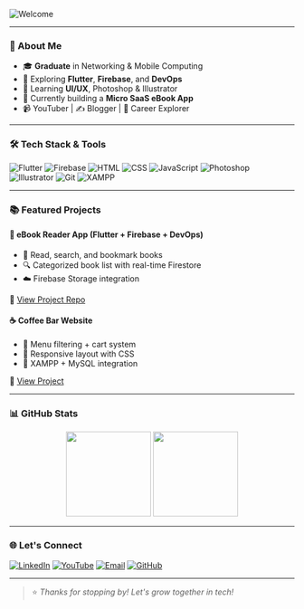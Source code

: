 <!-- Profile Banner (optional, remove if you don’t have one yet) -->
![Welcome](https://readme-typing-svg.herokuapp.com?font=Fira+Code&duration=3000&pause=1000&color=F75C7E&center=true&vCenter=true&multiline=true&width=600&height=100&lines=Hi+there!+I'm+Sapna+Madushani+%F0%9F%91%8B;Networking+%26+Mobile+Computing+Graduate;Tech+Lover+%E2%9C%A8+UI%2FUX+Learner+%F0%9F%92%BB;Welcome+to+my+GitHub+Profile!+%F0%9F%91%8C)

---

### 🌟 About Me

- 🎓 **Graduate** in Networking & Mobile Computing  
- 📱 Exploring **Flutter**, **Firebase**, and **DevOps**
- 🎨 Learning **UI/UX**, Photoshop & Illustrator
- 🚀 Currently building a **Micro SaaS eBook App**
- 📹 YouTuber | ✍️ Blogger | 💼 Career Explorer

---

### 🛠️ Tech Stack & Tools

![Flutter](https://img.shields.io/badge/-Flutter-02569B?style=for-the-badge&logo=flutter)
![Firebase](https://img.shields.io/badge/-Firebase-FFCA28?style=for-the-badge&logo=firebase)
![HTML](https://img.shields.io/badge/-HTML5-E34F26?style=for-the-badge&logo=html5)
![CSS](https://img.shields.io/badge/-CSS3-1572B6?style=for-the-badge&logo=css3)
![JavaScript](https://img.shields.io/badge/-JavaScript-F7DF1E?style=for-the-badge&logo=javascript)
![Photoshop](https://img.shields.io/badge/-Photoshop-31A8FF?style=for-the-badge&logo=adobephotoshop)
![Illustrator](https://img.shields.io/badge/-Illustrator-FF9A00?style=for-the-badge&logo=adobeillustrator)
![Git](https://img.shields.io/badge/-Git-F05032?style=for-the-badge&logo=git)
![XAMPP](https://img.shields.io/badge/-XAMPP-FB7A24?style=for-the-badge&logo=xampp)

---

### 📚 Featured Projects

#### 📘 **eBook Reader App** (Flutter + Firebase + DevOps)
- 📖 Read, search, and bookmark books  
- 🔍 Categorized book list with real-time Firestore
- ☁️ Firebase Storage integration

🔗 [View Project Repo](https://github.com/BashMadushani/ebook-app)

#### ☕ **Coffee Bar Website**
- 🍔 Menu filtering + cart system
- 🧾 Responsive layout with CSS
- 🔗 XAMPP + MySQL integration

🔗 [View Project](https://github.com/BashMadushani/coffee-bar)

---

### 📊 GitHub Stats

<p align="center">
  <img src="https://github-readme-stats.vercel.app/api?username=BashMadushani&show_icons=true&theme=radical" height="150"/>
  <img src="https://github-readme-streak-stats.herokuapp.com/?user=BashMadushani&theme=radical" height="150"/>
</p>

---

### 🌐 Let's Connect

[![LinkedIn](https://img.shields.io/badge/-LinkedIn-0A66C2?style=for-the-badge&logo=linkedin)](https://linkedin.com/in/your-profile)
[![YouTube](https://img.shields.io/badge/-YouTube-FF0000?style=for-the-badge&logo=youtube)](https://youtube.com/@yourchannel)
[![Email](https://img.shields.io/badge/-Email-D14836?style=for-the-badge&logo=gmail)](mailto:your-email@example.com)
[![GitHub](https://img.shields.io/badge/-GitHub-181717?style=for-the-badge&logo=github)](https://github.com/BashMadushani)

---

> ⭐️ _Thanks for stopping by! Let's grow together in tech!_

